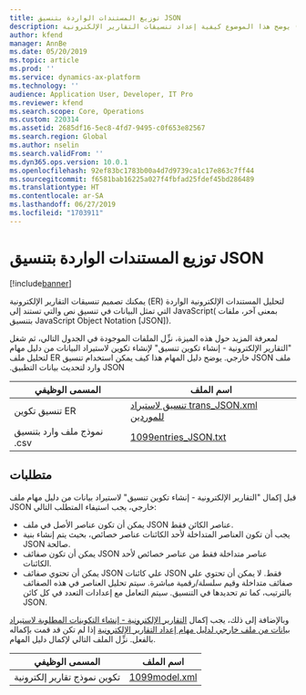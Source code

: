 ```yaml
---
title: توزيع المستندات الواردة بتنسيق JSON
description: يوضح هذا الموضوع كيفية إعداد تنسيقات التقارير الإلكترونية (ER) لتحليل المستندات الواردة بتنسيق JavaScript Object Notation (JSON).
author: kfend
manager: AnnBe
ms.date: 05/20/2019
ms.topic: article
ms.prod: ''
ms.service: dynamics-ax-platform
ms.technology: ''
audience: Application User, Developer, IT Pro
ms.reviewer: kfend
ms.search.scope: Core, Operations
ms.custom: 220314
ms.assetid: 2685df16-5ec8-4fd7-9495-c0f653e82567
ms.search.region: Global
ms.author: nselin
ms.search.validFrom: ''
ms.dyn365.ops.version: 10.0.1
ms.openlocfilehash: 92ef83bc1783b00a4d7d9739ca1c17e863c7ff44
ms.sourcegitcommit: f6581bab16225a027f4fbfad25fdef45bd286489
ms.translationtype: HT
ms.contentlocale: ar-SA
ms.lasthandoff: 06/27/2019
ms.locfileid: "1703911"
---
```

# <a name="parse-incoming-documents-in-json-format"></a>توزيع المستندات الواردة بتنسيق JSON

[!include[banner](../includes/banner.md)]

يمكنك تصميم تنسيقات التقارير الإلكترونية (ER) لتحليل المستندات الإلكترونية الواردة التي تمثل البيانات في تنسيق نص والتي تستند إلى JavaScript( بمعنى آخر، ملفات بتنسيق JavaScript Object Notation \[JSON\]).

لمعرفة المزيد حول هذه الميزة، نزِّل الملفات الموجودة في الجدول التالي، ثم شغل "‏‫التقارير الإلكترونية - إنشاء تكوين تنسيق" لإنشاء تكوين لاستيراد البيانات من دليل مهام ملف JSON خارجي. يوضح دليل المهام هذا كيف يمكن استخدام تنسيق ER لتحليل ملف JSON وارد لتحديث بيانات التطبيق.

| المسمى الوظيفي                                  | اسم الملف |
|----------------------------------------|-----------|
| تنسيق تكوين ER                | [تنسيق لاستيراد trans_JSON.xml للموردين](https://go.microsoft.com/fwlink/?linkid=874111) |
| نموذج ملف وارد بتنسيق .csv | [1099entries_JSON.txt](https://go.microsoft.com/fwlink/?linkid=874111) |

## <a name="requirements"></a>متطلبات

قبل إكمال "التقارير الإلكترونية - إنشاء تكوين تنسيق" لاستيراد بيانات من دليل مهام ملف JSON خارجي، يجب استيفاء المتطلب التالي:

- يمكن أن تكون عناصر الأصل في ملف JSON عناصر الكائن فقط.
- يجب أن تكون العناصر المتداخلة لأحد الكائنات عناصر خصائص، بحيث يتم إنشاء بنية JSON صالحة.
- يمكن أن تكون صفائف JSON عناصر متداخلة فقط من عناصر خصائص لأحد الكائنات.
- يمكن أن تحتوي صفائف JSON علي كائنات JSON فقط. لا يمكن أن تحتوي علي صفائف متداخلة وقيم سلسلة/رقمية مباشرة. سيتم تحليل العناصر في هذه الصفائف بالترتيب، كما تم تحديدها في التنسيق. سيتم التعامل مع إعدادات التعدد في كل كائن JSON.

وبالإضافة إلى ذلك، يجب إكمال [التقارير الإلكترونية - إنشاء التكوينات المطلوبة لاستيراد بيانات من ملف خارجي لدليل مهام إعداد التقارير الإلكترونية](tasks/er-required-configurations-import-data.md) إذا لم تكن قد قمت بإكماله بالفعل. نزِّل الملف التالي لإكمال دليل المهام.

| المسمى الوظيفي                  | اسم الملف |
|------------------------|-----------|
| تكوين نموذج تقارير إلكترونية | [1099model.xml](https://go.microsoft.com/fwlink/?linkid=874111) |
